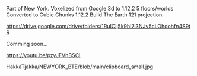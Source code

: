 Part of New York.
Voxelized from Google 3d to 1.12.2 5 floors/worlds
Converted to Cubic Chunks 1.12.2
Build The Earth 121 projection.

https://drive.google.com/drive/folders/1RuIClj5k9hI7i3NJv5cLOhdohfn4S9tR

Comming soon...

https://youtu.be/pzyJFVhBSCI

HakkaTjakka/NEWYORK_BTE/blob/main/clipboard_small.jpg
